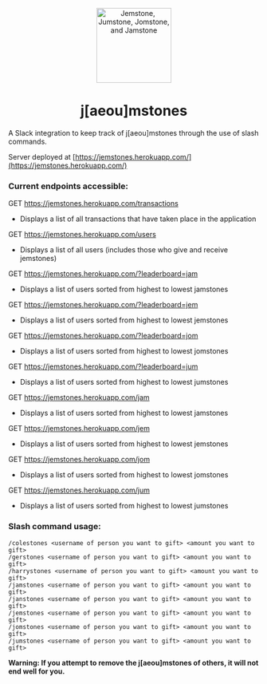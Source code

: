 <p align="center">
  <img src="https://avatars.slack-edge.com/2020-10-09/1419974538162_9f52dfc46e897908c829_96.png" alt="Jemstone, Jumstone, Jomstone, and Jamstone" width="150" height="150"/>
</p>

<h1 align="center">j[aeou]mstones</h1>

A Slack integration to keep track of j[aeou]mstones through the use of slash commands.

Server deployed at [https://jemstones.herokuapp.com/](https://jemstones.herokuapp.com/)

### Current endpoints accessible:
GET https://jemstones.herokuapp.com/transactions
- Displays a list of all transactions that have taken place in the application

GET https://jemstones.herokuapp.com/users
- Displays a list of all users (includes those who give and receive jemstones)

GET https://jemstones.herokuapp.com/?leaderboard=jam
- Displays a list of users sorted from highest to lowest jamstones

GET https://jemstones.herokuapp.com/?leaderboard=jem
- Displays a list of users sorted from highest to lowest jemstones

GET https://jemstones.herokuapp.com/?leaderboard=jom
- Displays a list of users sorted from highest to lowest jomstones

GET https://jemstones.herokuapp.com/?leaderboard=jum
- Displays a list of users sorted from highest to lowest jumstones

GET https://jemstones.herokuapp.com/jam
- Displays a list of users sorted from highest to lowest jamstones

GET https://jemstones.herokuapp.com/jem
- Displays a list of users sorted from highest to lowest jemstones

GET https://jemstones.herokuapp.com/jom
- Displays a list of users sorted from highest to lowest jomstones

GET https://jemstones.herokuapp.com/jum
- Displays a list of users sorted from highest to lowest jumstones

### Slash command usage:
```
/colestones <username of person you want to gift> <amount you want to gift>
/gerstones <username of person you want to gift> <amount you want to gift>
/harrystones <username of person you want to gift> <amount you want to gift>
/jamstones <username of person you want to gift> <amount you want to gift>
/janstones <username of person you want to gift> <amount you want to gift>
/jemstones <username of person you want to gift> <amount you want to gift>
/jomstones <username of person you want to gift> <amount you want to gift>
/jumstones <username of person you want to gift> <amount you want to gift>
```
  
**Warning: If you attempt to remove the j[aeou]mstones of others, it will not end well for you.**
